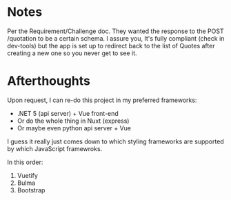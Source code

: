 # Notes

Per the Requirement/Challenge doc. They wanted the response to the POST /quotation to be a certain schema. I assure you, It's fully compliant (check in dev-tools) but the app is set up to redirect back to the list of Quotes after creating a new one so you never get to see it.

# Afterthoughts

Upon request, I can re-do this project in my preferred frameworks:

- .NET 5 (api server) + Vue front-end
- Or do the whole thing in Nuxt (express)
- Or maybe even python api server + Vue

I guess it really just comes down to which styling frameworks are supported by which JavaScript framewroks.

In this order:

1. Vuetify
2. Bulma
3. Bootstrap
